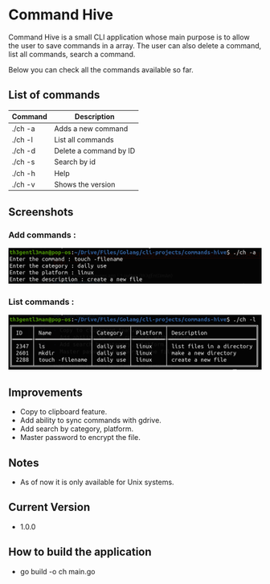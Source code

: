 # Command Hive

Command Hive is a small CLI application whose main purpose is to allow the user to save commands in a array. The user can also delete a command, list all commands, search a command.

Below you can check all the commands available so far.

## List of commands

| Command | Description            |
| ------- | ---------------------- |
| ./ch -a | Adds a new command     |
| ./ch -l | List all commands      |
| ./ch -d | Delete a command by ID |
| ./ch -s | Search by id           |
| ./ch -h | Help                   |
| ./ch -v | Shows the version      |

## Screenshots

### Add commands : 
![image](https://github.com/rishabdhar12/commands-hive/blob/master/screenshots/add_commands.png)

### List commands : 
![image](https://github.com/rishabdhar12/commands-hive/blob/master/screenshots/list_commands.png)

## Improvements

- Copy to clipboard feature.
- Add ability to sync commands with gdrive.
- Add search by category, platform.
- Master password to encrypt the file.

## Notes

- As of now it is only available for Unix systems.

## Current Version

- 1.0.0

## How to build the application

- go build -o ch main.go

